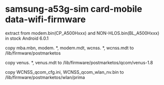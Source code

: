 # samsung-a53g-sim card-mobile data-wifi-firmware
extract from modem.bin(CP_A500Hxxx) and NON-HLOS.bin(BL_A500Hxxx) in stock Android 6.0.1

copy mba.mbn, modem. *, modem.mdt, wcnss. *, wcnss.mdt to /lib/firmware/postmarketos

copy venus. *, venus.mdt to /lib/firmware/postmarketos/qcom/venus-1.8

copy WCNSS_qcom_cfg.ini, WCNSS_qcom_wlan_nv.bin to /lib/firmware/postmarketos/wlan/prima
